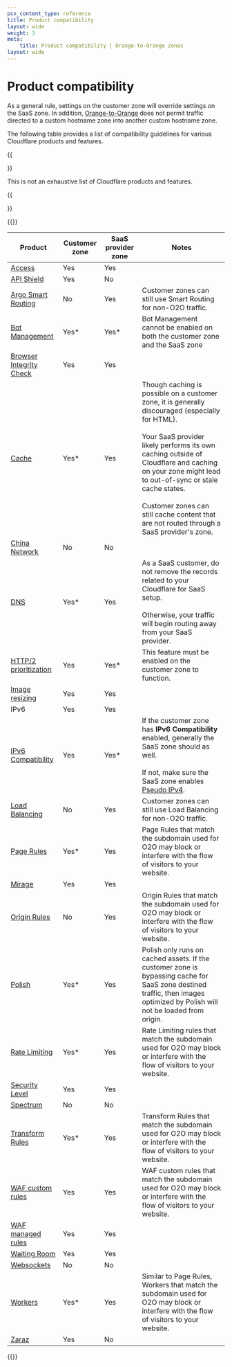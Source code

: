 ```yaml
---
pcx_content_type: reference
title: Product compatibility
layout: wide
weight: 3
meta:
    title: Product compatibility | Orange-to-Orange zones
layout: wide
---
```


# Product compatibility

As a general rule, settings on the customer zone will override settings on the SaaS zone. In addition, [Orange-to-Orange](/cloudflare-for-platforms/cloudflare-for-saas/saas-customers/) does not permit traffic directed to a custom hostname zone into another custom hostname zone.

The following table provides a list of compatibility guidelines for various Cloudflare products and features.

{{<Aside type="note">}}

This is not an exhaustive list of Cloudflare products and features.

{{</Aside>}}

{{<table-wrap>}}

| Product | Customer zone | SaaS provider zone | Notes |
| --- | --- | --- | --- |
| [Access](/cloudflare-for-platforms/cloudflare-for-saas/security/secure-with-access/) | Yes | Yes |
| [API Shield](/api-shield/) | Yes | No |
| [Argo Smart Routing](/argo-smart-routing/) | No | Yes | Customer zones can still use Smart Routing for non-O2O traffic. |
| [Bot Management](/bots/plans/bm-subscription/) | Yes* | Yes* | Bot Management cannot be enabled on both the customer zone and the SaaS zone |
| [Browser Integrity Check](/waf/tools/browser-integrity-check/) | Yes | Yes |
| [Cache](/cache/) | Yes* | Yes | Though caching is possible on a customer zone, it is generally discouraged (especially for HTML).<br/><br/>Your SaaS provider likely performs its own caching outside of Cloudflare and caching on your zone might lead to out-of-sync or stale cache states.<br/><br/>Customer zones can still cache content that are not routed through a SaaS provider's zone.|
| [China Network](/china-network/) | No | No |
| [DNS](/dns/) | Yes* | Yes | As a SaaS customer, do not remove the records related to your Cloudflare for SaaS setup.<br/><br/>Otherwise, your traffic will begin routing away from your SaaS provider. |
| [HTTP/2 prioritization](https://blog.cloudflare.com/better-http-2-prioritization-for-a-faster-web/) | Yes | Yes* | This feature must be enabled on the customer zone to function. |
| [Image resizing](/images/transform-images/) | Yes | Yes |
| IPv6 | Yes | Yes |
| [IPv6 Compatibility](/network/ipv6-compatibility/) | Yes | Yes* | If the customer zone has **IPv6 Compatibility** enabled, generally the SaaS zone should as well.<br/><br/>If not, make sure the SaaS zone enables [Pseudo IPv4](/network/pseudo-ipv4/). |
| [Load Balancing](/load-balancing/) | No | Yes | Customer zones can still use Load Balancing for non-O2O traffic. |
| [Page Rules](/rules/page-rules/) | Yes* | Yes | Page Rules that match the subdomain used for O2O may block or interfere with the flow of visitors to your website. |
| [Mirage](/speed/optimization/images/mirage/) | Yes | Yes |
| [Origin Rules](/rules/origin-rules/) | No | Yes | Origin Rules that match the subdomain used for O2O may block or interfere with the flow of visitors to your website. |
| [Polish](/images/polish/) | Yes* | Yes | Polish only runs on cached assets. If the customer zone is bypassing cache for SaaS zone destined traffic, then images optimized by Polish will not be loaded from origin. |
| [Rate Limiting](/waf/rate-limiting-rules/) | Yes* | Yes | Rate Limiting rules that match the subdomain used for O2O may block or interfere with the flow of visitors to your website. |
| [Security Level](/waf/tools/security-level/) | Yes | Yes |
| [Spectrum](/spectrum/) | No | No |
| [Transform Rules](/rules/transform/) | Yes* | Yes | Transform Rules that match the subdomain used for O2O may block or interfere with the flow of visitors to your website. |
| [WAF custom rules](/waf/custom-rules/) | Yes | Yes | WAF custom rules that match the subdomain used for O2O may block or interfere with the flow of visitors to your website. |
| [WAF managed rules](/waf/managed-rules/) | Yes | Yes |
| [Waiting Room](/waiting-room/) | Yes | Yes |
| [Websockets](/network/websockets/) | No | No |
| [Workers](/workers/) | Yes* | Yes | Similar to Page Rules, Workers that match the subdomain used for O2O may block or interfere with the flow of visitors to your website. |
| [Zaraz](/zaraz/) | Yes | No |

{{</table-wrap>}}
